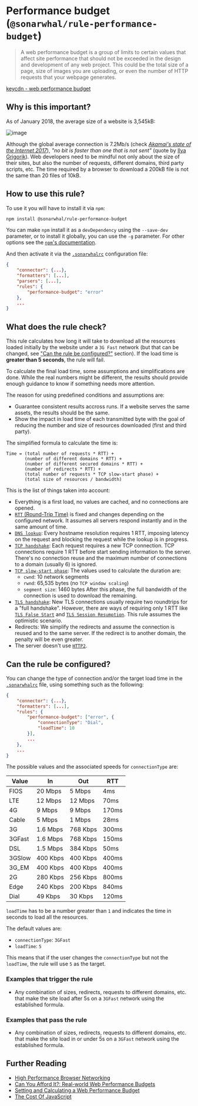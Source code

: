 # Performance budget (`@sonarwhal/rule-performance-budget`)

> A web performance budget is a group of limits to certain values that affect
> site performance that should not be exceeded in the design and development of
> any web project. This could be the total size of a page, size of images you
> are uploading, or even the number of HTTP requests that your webpage
> generates.

[keycdn - web performance budget][keycdn-wpb]

## Why is this important?

As of January 2018, the average size of a website is 3,545kB:

![image][average site size]

Although the global average connection is 7.2Mb/s (check [_Akamai's state of
the Internet 2017_][state of the internet]), _"no bit is faster than one that is
not sent"_ (quote by [Ilya Grigorik][faster bit]). Web developers need to be
mindful not only about the size of their sites, but also the number of
requests, different domains, third party scripts, etc. The time required by a
browser to download a 200kB file is not the same than 20 files of 10kB.

## How to use this rule?

To use it you will have to install it via `npm`:

```bash
npm install @sonarwhal/rule-performance-budget
```

You can make `npm` install it as a `devDependency` using the `--save-dev`
parameter, or to install it globally, you can use the `-g` parameter. For
other options see the
[`npm`'s documentation](https://docs.npmjs.com/cli/install).

And then activate it via the [`.sonarwhalrc`][sonarwhalrc]
configuration file:

```json
{
    "connector": {...},
    "formatters": [...],
    "parsers": [...],
    "rules": {
        "performance-budget": "error"
    },
    ...
}
```

## What does the rule check?

This rule calculates how long it will take to download all the resources loaded
initially by the website under a `3G Fast` network (but that can be changed,
see ["Can the rule be configured?"][can be configured] section). If the load
time is **greater than 5 seconds**, the rule will fail.

To calculate the final load time, some assumptions and simplifications are
done. While the real numbers might be different, the results should provide
enough guidance to know if something needs more attention.

The reason for using predefined conditions and assumptions are:

* Guarantee consistent results accross runs. If a website serves the same
  assets, the results should be the same.
* Show the impact in load time of each transmitted byte with the goal of
  reducing the number and size of resources downloaded (first and third party).

The simplified formula to calculate the time is:

```text
Time = (total number of requests * RTT) +
       (number of different domains * RTT) +
       (number of different secured domains * RTT) +
       (number of redirects * RTT) +
       (total number of requests * TCP slow-start phase) +
       (total size of resources / bandwidth)
```

This is the list of things taken into account:

* Everything is a first load, no values are cached, and no connections are
  opened.
* [`RTT` (Round-Trip Time)][rtt] is fixed and changes depending on the
  configured network. It assumes all servers respond instantly and in the same
  amount of time.
* [`DNS lookup`][dns lookup]: Every hostname resolution requires 1 RTT,
  imposing latency on the request and blocking the request while the lookup is
  in progress.
* [`TCP handshake`][three-way handshake]: Each request requires a new TCP
  connection. TCP connections require 1 RTT before start sending information to
  the server. There's no connection reuse and the maximum number of connections
  to a domain (usually 6) is ignored.
* [`TCP slow-start phase`][slow-start phase]: The values used to calculate the
  duration are:
  * `cwnd`: 10 network segments
  * `rwnd`: 65,535 bytes (no `TCP window scaling`)
  * `segment size`: 1460 bytes
  After this phase, the full bandwidth of the connection is used to download
  the remaining.
* [`TLS handshake`][tls handshake]: New TLS connections usually require two
  roundtrips for a "full handshake". However, there are ways of requiring only
  1 RTT like [`TLS False Start`][tls false start] and [`TLS Session
  Resumption`][tls session resumption]. This rule assumes the optimistic
  scenario.
* Redirects: We simplify the redirects and assume the connection is reused and
  to the same server. If the redirect is to another domain, the penalty will be
  even greater.
* The server doesn't use [`HTTP2`][http2].

## Can the rule be configured?

You can change the type of connection and/or the target load time
in the [`.sonarwhalrc`][sonarwhalrc] file, using something such as
the following:

```json
{
    "connector": {...},
    "formatters": [...],
    "rules": {
        "performance-budget": ["error", {
            "connectionType": "Dial",
            "loadTime": 10
        }],
        ...
    },
    ...
}
```

The possible values and the associated speeds for `connectionType` are:

| Value  |       In |      Out |   RTT |
| -------|----------|----------|-------|
| FIOS   |  20 Mbps |   5 Mbps |   4ms |
| LTE    |  12 Mbps |  12 Mbps |  70ms |
| 4G     |   9 Mbps |   9 Mbps | 170ms |
| Cable  |   5 Mbps |   1 Mbps |  28ms |
| 3G     | 1.6 Mbps | 768 Kbps | 300ms |
| 3GFast | 1.6 Mbps | 768 Kbps | 150ms |
| DSL    | 1.5 Mbps | 384 Kbps |  50ms |
| 3GSlow | 400 Kbps | 400 Kbps | 400ms |
| 3G_EM  | 400 Kbps | 400 Kbps | 400ms |
| 2G     | 280 Kbps | 256 Kbps | 800ms |
| Edge   | 240 Kbps | 200 Kbps | 840ms |
| Dial   |  49 Kbps |  30 Kbps | 120ms |

`loadTime` has to be a number greater than `1` and indicates the time in
seconds to load all the resources.

The default values are:

* `connectionType`: `3GFast`
* `loadTime`: `5`

This means that if the user changes the `connectionType` but not the
`loadTime`, the rule will use `5` as the target.

### Examples that **trigger** the rule

* Any combination of sizes, redirects, requests to different domains, etc. that
  make the site load after 5s on a `3GFast` network using the established
  formula.

### Examples that **pass** the rule

* Any combination of sizes, redirects, requests to different domains, etc. that
  make the site load in or under 5s on a `3GFast` network using the established
  formula.

## Further Reading

* [High Performance Browser Networking][hbpn]
* [Can You Afford It?: Real-world Web Performance Budgets][can you afford it]
* [Setting and Calculating a Web Performance Budget][keycdn-wpb]
* [The Cost Of JavaScript][cost of javascript]

<!-- Link labels -->

[average site size]: https://chart.googleapis.com/chart?chs=400x225&cht=p&chco=007099&chd=t:1818,70,98,504,120,851,27&chds=0,1818&chdlp=b&chdl=total%203545%20kB&chl=Images+-+1818+kB%7CHTML+-+70+kB%7CStylesheets+-+98+kB%7CScripts+-+504+kB%7CFonts+-+120+kB%7CVideo+-+851+kB%7COther+-+27+kB&chma=|5&chtt=Average+Bytes+per+Page+by+Content+Type
[can be configured]: #can-the-rule-be-configured
[can you afford it]: https://infrequently.org/2017/10/can-you-afford-it-real-world-web-performance-budgets/
[cost of javascript]: https://medium.com/dev-channel/the-cost-of-javascript-84009f51e99e
[dns lookup]: https://www.cloudflare.com/learning/dns/what-is-dns/
[faster bit]: https://hpbn.co/building-blocks-of-tcp/#tuning-application-behavior
[hbpn]: https://hpbn.co/
[http2]: https://hpbn.co/http2/
[keycdn-wpb]: https://www.keycdn.com/blog/web-performance-budget/
[rtt]: https://hpbn.co/primer-on-latency-and-bandwidth/#speed-of-light-and-propagation-latency
[slow-start phase]: https://hpbn.co/building-blocks-of-tcp/#slow-start
[sonarwhalrc]: https://sonarwhal.com/docs/user-guide/further-configuration/sonarwhalrc-formats/
[state of the internet]: https://www.akamai.com/us/en/multimedia/documents/state-of-the-internet/q1-2017-state-of-the-internet-connectivity-report.pdf
[tcp handshake]: https://hpbn.co/building-blocks-of-tcp/#three-way-handshake
[three-way handshake]: https://hpbn.co/building-blocks-of-tcp/#three-way-handshake
[tls false start]: https://hpbn.co/transport-layer-security-tls/#enable-tls-false-start
[tls handshake]: https://hpbn.co/transport-layer-security-tls/#tls-handshake
[tls session resumption]: https://hpbn.co/transport-layer-security-tls/#tls-session-resumption
